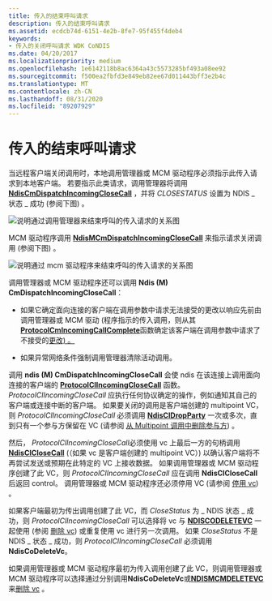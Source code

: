 ```yaml
---
title: 传入的结束呼叫请求
description: 传入的结束呼叫请求
ms.assetid: ecdcb74d-6151-4e2b-8fe7-95f455f4deb4
keywords:
- 传入的关闭呼叫请求 WDK CoNDIS
ms.date: 04/20/2017
ms.localizationpriority: medium
ms.openlocfilehash: 1e6142118b8ac6364a43c5573285bf493a08ee92
ms.sourcegitcommit: f500ea2fbfd3e849eb82ee67d011443bff3e2b4c
ms.translationtype: MT
ms.contentlocale: zh-CN
ms.lasthandoff: 08/31/2020
ms.locfileid: "89207929"
---
```

# <a name="incoming-request-to-close-a-call"></a>传入的结束呼叫请求





当远程客户端关闭调用时，本地调用管理器或 MCM 驱动程序必须指示此传入请求到本地客户端。 若要指示此类请求，调用管理器将调用 [**NdisCmDispatchIncomingCloseCall**](/windows-hardware/drivers/ddi/ndis/nf-ndis-ndiscmdispatchincomingclosecall) ，并将 *CLOSESTATUS* 设置为 NDIS \_ 状态 \_ 成功 (参阅下图) 。

![说明通过调用管理器来结束呼叫的传入请求的关系图 ](images/cm-22.png)

MCM 驱动程序调用 [**NdisMCmDispatchIncomingCloseCall**](/windows-hardware/drivers/ddi/ndis/nf-ndis-ndismcmdispatchincomingclosecall) 来指示请求关闭调用 (参阅下图) 。

![说明通过 mcm 驱动程序来结束呼叫的传入请求的关系图 ](images/fig1-22.png)

调用管理器或 MCM 驱动程序还可以调用 **Ndis (M) CmDispatchIncomingCloseCall**：

-   如果它确定面向连接的客户端在调用参数中请求无法接受的更改以响应先前由调用管理器或 MCM 驱动 (程序指示的传入调用，则从其[**ProtocolCmIncomingCallComplete**](/windows-hardware/drivers/ddi/ndis/nc-ndis-protocol_cm_incoming_call_complete)函数确定该客户端在调用参数中请求了不接受的[更改) 。](incoming-request-to-change-call-parameters.md)

-   如果异常网络条件强制调用管理器清除活动调用。

调用 **ndis (M) CmDispatchIncomingCloseCall** 会使 ndis 在该连接上调用面向连接的客户端的 [**ProtocolClIncomingCloseCall**](/windows-hardware/drivers/ddi/ndis/nc-ndis-protocol_cl_incoming_close_call) 函数。 *ProtocolClIncomingCloseCall* 应执行任何协议确定的操作，例如通知其自己的客户端或连接中断的客户端。 如果要关闭的调用是客户端创建的 multipoint VC，则 *ProtocolClIncomingCloseCall* 必须调用 [**NdisClDropParty**](/windows-hardware/drivers/ddi/ndis/nf-ndis-ndiscldropparty) 一次或多次，直到只有一个参与方保留在 VC (请参阅 [从 Multipoint 调用中删除参与方](dropping-a-party-from-a-multipoint-call.md)) 。

然后， *ProtocolClIncomingCloseCall*必须使用 vc 上最后一方的句柄调用[**NdisClCloseCall**](/windows-hardware/drivers/ddi/ndis/nf-ndis-ndisclclosecall) (（如果 vc 是客户端创建的 multipoint VC）) 以确认客户端将不再尝试发送或预期在此特定的 VC 上接收数据。 如果调用管理器或 MCM 驱动程序创建了此 VC，则 *ProtocolClIncomingCloseCall* 应在调用 **NdisClCloseCall**后返回 control。 调用管理器或 MCM 驱动程序还必须停用 VC (请参阅 [停用 vc](deactivating-a-vc.md)) 。

如果客户端最初为传出调用创建了此 VC，而 *CloseStatus* 为 \_ NDIS 状态 \_ 成功，则 *ProtocolClIncomingCloseCall* 可以选择将 vc 与 [**NDISCODELETEVC**](/windows-hardware/drivers/ddi/ndis/nf-ndis-ndiscodeletevc) 一起使用 (参阅 [删除 vc](deleting-a-vc.md)) 或重复使用 vc 进行另一次调用。 如果 *CloseStatus* 不是 NDIS \_ 状态 \_ 成功，则 *ProtocolClIncomingCloseCall* 必须调用 **NdisCoDeleteVc**。

如果调用管理器或 MCM 驱动程序最初为传入调用创建了此 VC，则调用管理器或 MCM 驱动程序可以选择通过分别调用**NdisCoDeleteVc**或[**NDISMCMDELETEVC**](/windows-hardware/drivers/ddi/ndis/nf-ndis-ndismcmdeletevc)来[删除 vc](deleting-a-vc.md) 。

 


